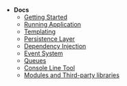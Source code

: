 <!-- docs/_sidebar.md -->
* **Docs**
    * [Getting Started](/framework/getting-started.md "Getting started guide for Antidot Framework")
    * [Running Application](/framework/running-application.md "Running guide for Antidot Framework")
    * [Templating](/framework/templating.md)
    * [Persistence Layer](/framework/persitence.md)
    * [Dependency Injection](/framework/dependency-injection.md)
    * [Event System](/framework/event-system.md)
    * [Queues](/framework/queues.md)
    * [Console Line Tool](/framework/console-line-tool.md)
    * [Modules and Third-party libraries](/framework/modules-and-third-party-libraries.md)

